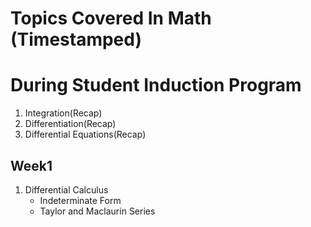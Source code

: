# Topics Covered In Math (Timestamped)

# During Student Induction Program
1. Integration(Recap)
1. Differentiation(Recap)
1. Differential Equations(Recap)

## Week1
1. Differential Calculus
	- Indeterminate Form
	- Taylor and Maclaurin Series

